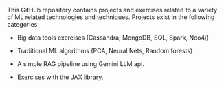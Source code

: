 This GitHub repository contains projects and exercises related to a variety of ML related technologies and techniques. Projects exist in the following categories:

- Big data tools exercises (Cassandra, MongoDB, SQL, Spark, Neo4j)

- Traditional ML algorithms (PCA, Neural Nets, Random forests)

- A simple RAG pipeline using Gemini LLM api.

- Exercises with the JAX library.
